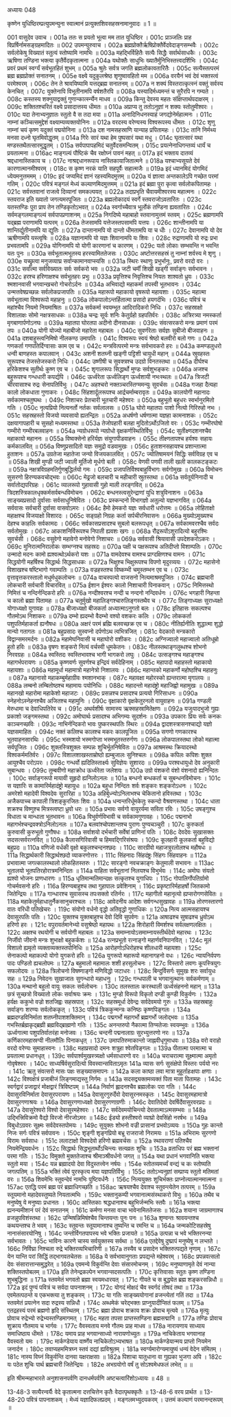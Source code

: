 अध्यायः 048

कृष्णेन युधिष्ठिरम्प्रत्युपमन्युना स्वात्मानं प्रत्युक्तशिवसहस्रनामानुवादः ॥ 1 ॥

001	वासुदेव उवाच ।
001a	ततः स प्रयतो भूत्वा मम तात युधिष्ठिर ।
001c	प्राञ्जलिः प्राह विप्रर्षिर्नामसङ्ग्रहमादितः ॥
002	उपमन्युरुवाच ।
002a	ब्रह्मप्रोक्तैर्ऋषिप्रोक्तैर्वेदवेदाङ्गसम्भवैः ।
002c	सर्वलोकेषु विख्यातं स्तुत्यं स्तोष्यामि नामभिः ॥
003a	महद्भिर्विहितैः सत्यैः सिद्धैः सर्वार्थसाधकैः ।
003c	ऋषिणा तण्डिना भक्त्या कृतैर्वेदकृतात्मना ॥
004a	यथोक्तैः साधुभिः ख्यातैर्मुनिभिस्तत्त्वदर्शिभिः ।
004c	प्रवरं प्रथमं स्वर्ग्यं सर्वभूतहितं शुभम् ॥
005a	श्रुतेः सर्वत्र जगति ब्रह्मलोकावतारितैः ।
005c	सत्यैस्तत्परमं ब्रह्म ब्रह्मप्रोक्तं सनातनम् ।
005e	वक्ष्ये यदुकुलश्रेष्ठ शृणुष्वावहितो मम ॥
006a	वरयैनं भवं देवं भक्तस्त्वं परमेश्वरम् ।
006c	तेन ते श्रावयिष्यामि यत्तद्ब्रह्म सनातनम् ॥
007a	न शक्यं विस्तरात्कृत्स्नं वक्तुं सर्वस्य केनचित् ।
007c	युक्तेनापि विभूतीनामपि वर्षशतैरपि ॥
008a	यस्यादिर्मध्यमन्तं च सुरैरपि न गम्यते ।
008c	कस्तस्य शक्नुयाद्वक्तुं  गुणान्कार्त्स्न्येन माधव ॥
009a	किन्तु देवस्य महतः संक्षिप्तार्थपदाक्षरम् ।
009c	शक्तितश्चरितं वक्ष्ये प्रसादात्तस्य धीमतः ॥
010a	अप्राप्य तु ततोऽनुज्ञां न शक्यः स्तोतुमीश्वरः ।
010c	यदा तेनाभ्यनुज्ञातः स्तुतो वै स तदा मया ॥
011a	अनादिनिधनस्याहं जगद्योनेर्महात्मनः ।
011c	नाम्नां कञ्चित्समुद्देशं वक्ष्याम्यव्यक्तयोनिनः ॥
012a	वरदस्य वरेण्यस्य विश्वरूपस्य धीमतः ।
012c	शृणु नाम्नां चयं कृष्ण यदुक्तं पद्मयोनिना ॥
013a	दश नामसहस्राणि यान्याह प्रपितामहः ।
013c	तानि निर्मथ्य मनसा दध्नो घृतमिवोद्धृतम् ॥
014a	गिरेः सारं यथा हेम पुष्पसारं यथा मधु ।
014c	घृतात्सारं यथा मण्डस्तथैतत्सारमुद्धृतम् ।
015a	सर्वपापापहमिदं चतुर्वेदसमन्वितम् ।
015c	प्रयत्नेनाधिगन्तव्यं धार्यं च प्रयतात्मना ॥
016ac	माङ्गल्यं पौष्टिकं चैव रक्षोघ्नं पावनं महत् ॥
017a	इदं भक्ताय दातव्यं श्रद्दधानास्तिकाय च ।
017c	नाश्रद्दधानरूपाय नास्तिकायाजितात्मने ॥
018a	यश्चाभ्यसूयते देवं कारणात्मानमीश्वरम् ।
018c	स कृष्ण नरकं याति सहपूर्वैः सहात्मजैः ॥
019a	इदं ध्यानमिदं योगमिदं ध्येयमनुत्तममम् ।
019c	इदं जप्यमिदं ज्ञानं रहस्यमिदमुत्तम् ॥
020a	यं ज्ञात्वा अन्तकालेऽपि गच्छेत परमां गतिम् ।
020c	पवित्रं मङ्गलं मेध्यं कल्याणमिदमुत्तमम् ॥
021a	इदं ब्रह्मा पुरा कृत्वा सर्वलोकपितामहः ।
021c	सर्वस्तवानां राजत्वे दिव्यानां समकल्पयत् ॥
022a	तदाप्रभृति चैवायमीश्वरस्य महात्मनः ।
022c	स्तवराज इति ख्यातो जगत्यमरपूजितः ॥
023a	ब्रह्मलोकादयं स्वर्गे स्तवराजोऽवतारितः ।
023c	यतस्तण्डिः पुरा प्राप तेन तण्डिकृतोऽभवत् ॥
024a	स्वर्गाच्चैवात्र भूर्लोकं तण्डिना ह्यवतारितः ।
024c	सर्वमङ्गलमाङ्गल्यं सर्वपापप्रणाशनम् ॥
025a	निगदिष्ये महाबाहो स्तवानामुत्तमं स्तवम् ।
025c	ब्रह्मणामपि यद्ब्रह्म पराणामपि यत्परम् ॥
026a	तेजसामपि यत्तेजस्तपसामपि यत्तपः ।
026c	शान्तीनामपि या शान्तिर्द्युतीनामपि या द्युतिः ॥
027a	दान्तानामपि यो दान्तो धीमतामपि या च धीः ।
027c	देवानामपि यो देव ऋषीणामपि यस्त्वृषिः ॥
028a	यज्ञानामपि यो यज्ञः शिवानामपि यः शिवः ।
028c	रुद्राणामपि यो रुद्रः प्रभा प्रभवतामपि ॥
029a	योगिनामपि यो योगी कारणानां च कारणम् ।
029c	यतो लोकाः सम्भवन्ति न भवन्ति यतः पुनः ॥
030a	सर्वभूतात्मभूतस्य हरस्यामिततेजसः ।
030c	अष्टोत्तरसहस्रं तु नाम्नां शर्वस्य मे शृणु ।
030e	यच्छ्रुत्वा मनुजव्याघ्र सर्वान्कामानवाप्स्यसि ॥
031a	स्थिरः स्थाणुः प्रभुर्भानुः, प्रवरो वरदो वरः ।
031c	सर्वात्मा सर्वविख्यातः सर्वः सर्वकरो भवः ॥
032a	जटी चर्मीं शिखी खड्गी सर्वाङ्गः सर्वभावनः ।
032c	हरश्च हरिणाक्षश्च सर्वभूतहरः प्रभुः ॥
033a	प्रवृत्तिश्च निवृत्तिश्च नियतः शाश्वतो ध्रुवः ।
033c	श्मशानवासी भगवान्खचरो गोचरोऽर्दनः ॥
034a	अभिवाद्यो महाकर्मा तपस्वी भूतभावनः ।
034c	उन्मत्तवेषप्रच्छन्नः सर्वलोकप्रजापतिः ॥
035a	महारूपो महाकायो वृषरूपो महायशाः ।
035c	महात्मा सर्वभूतात्मा विश्वरूपो महाहनुः ॥
036a	लोकपालोऽन्तर्हितात्मा प्रसादो हयगर्दभिः ।
036c	पवित्रं च महांश्चैव नियमो नियमाश्रितः ॥
037a	सर्वकर्मा स्वयम्भूत आदिरादिकरो निधिः ।
037c	सहस्राक्षो विशालाक्षः सोमो नक्षत्रसाधकः ॥
038a	चन्द्रः सूर्यः शनिः केतुर्ग्रहो ग्रहपतिर्वरः ।
038c	अत्रिरत्र्या नमस्कर्ता मृगबाणार्पणोऽनघः ॥
039a	महातपा घोरतपा अदीनो दीनसाधकः ।
039c	संवत्सरकरो मन्त्रः प्रमाणं परमं तपः ॥
040a	योगी योज्यो महाबीजो महारेता महाबलः ।
040c	सुवर्णरेताः सर्वज्ञः सुबीजो बीजवाहनः ॥
041a	दशबाहुस्त्वनिमिषो नीलकण्ठ उमापतिः ।
041c	विश्वरूपः स्वयं श्रेष्ठो बलवीरो बलो गणः ॥
042a	गणकर्ता गणपतिर्दिग्वासाः काम एव च ।
042c	मन्त्रवित्परमो मन्त्रः सर्वभावकरो हरः ॥
043a	कमण्डलुधरो धन्वी बाणहस्तः कपालवान् ।
043c	अशनी शतघ्नी खङ्गी पट्टिशी चायुधी महान् ॥
044a	स्रुवहस्तः सुरूपश्च तेजस्तेजस्करो निधिः ।
044c	उष्णीषी च सुवक्त्रश्च उदग्रो विनतस्तथा ॥
045a	दीर्घश्च हरिकेशश्च सुतीर्थः कुष्ण एव च ।
045c	शृगालरूपः सिद्धार्थो मुण्डः सर्वशुभङ्करः ॥
046a	अजश्च बहुरूपश्च गन्धधारी कपर्द्यपि ।
046c	ऊर्ध्वरेता ऊर्ध्वलिङ्ग ऊर्ध्वशायी नभःस्थलः ॥
047a	त्रिजटी चीरवासाश्च रुद्रः सेनापतिर्विभुः ।
047c	अहश्चरो नक्तञ्चरस्तिग्ममन्युः सुवर्चसः ॥
048a	गजहा दैत्यहा कालो लोकधाता गुणाकरः ।
048c	सिंहशार्दूलरूपश्च आर्द्रचर्माम्बरावृतः ॥
049a	कालयोगी महानादः सर्वकामश्चतुष्पथः ।
049c	निशाचरः प्रेतचारी भूतचारी महेश्वरः ॥
050a	बहुभूतो बहुधरः स्वर्भानुरमितो गतिः ।
050c	नृत्यप्रियो नित्यनर्तो नर्तकः सर्वलालसः ॥
051a	घोरो महातपाः पाशो नित्यो गिरिरुहो नभः ।
051c	सहस्रहस्तो विजयो व्यवसायो ह्यतन्द्रितः ॥
052a	अधर्षणो धर्षणात्मा यज्ञहा कामनाशकः ।
052c	दक्षयागापहारी च सुसहो मध्यमस्तथा ॥
053a	तेजोपहारी बलहा मुदितोऽर्थोऽजितो वरः ।
053c	गम्भीरघोषो गम्भीरो गम्भीरबलवाहनः ॥
054a	न्यग्रोधरूपो न्यग्रोधो वृक्षकर्णस्थितिर्विभुः ।
054c	सुतीक्ष्णदशनश्चैव महाकायो महाननः ॥
055a	विष्वक्सेनो हरिर्यज्ञः संयुगापीडवाहनः ।
055c	तीक्ष्णतापश्च हर्यश्वः सहायः कर्मकालवित् ॥
056a	विष्णुप्रसादितो यज्ञः समुद्रो वडवामुखः ।
056c	हुताशनसहायश्च प्रशान्तात्मा हुताशनः ॥
057a	उग्रतेजा महातेजा जन्यो विजयकालवित् ।
057c	ज्योतिषामयनं सिद्धिः सर्वविग्रह एव च ॥
058a	शिखी मुण्डी जटी ज्वाली मूर्तिजो मूर्धगो बली ।
058c	वेणवी पणवी ताली खली कालकटङ्कटः ॥
059a	नक्षत्रविग्रहमतिर्गुणबुद्धिर्लयो गमः ।
059c	प्रजापतिर्विश्वबाहुर्विभागः सर्वगोमुखः ॥
060a	विमोचनः सुसरणो हिरण्यकवचोद्भवः ॥
060c	मेढ्रजो बलचारी च महीचारी स्रुतस्तथा ॥
061a	सर्वतूर्यनिनादी च सर्वातोद्यपरिग्रहः ।
061c	व्यालरूपो गुहावासी गुहो माली तरङ्गवित् ॥
062a	त्रिदशस्त्रिकालधृक्कर्मसर्वबन्धविमोचनः ।
062c	बन्धनस्त्वसुरेन्द्राणां युधि शत्रुविनाशनः ॥
063a	साङ्ख्यप्रसादो दुर्वासाः सर्वसाधुनिषेवितः ।
063c	प्रस्कन्दनो विभागज्ञो अतुल्यो यज्ञभागवित् ॥
064a	सर्ववासः सर्वचारी दुर्वासा वासवोऽमरः ।
064c	हैमो हेमकरो यज्ञः सर्वधारी धरोत्तमः ॥
065a	लोहिताक्षो महाक्षश्च विजयाक्षो विशारदः ।
065c	सङ्ग्रहो निग्रहः कर्ता सर्पचीरनिवासनः ॥
066a	मुख्योऽमुख्यश्च देहश्च काहलिः सर्वकामदः ।
066c	सर्वकासप्रसादश्च सुबलो बलरूपधृत् ॥
067a	सर्वकामवरश्चैव सर्वदः सर्वतोमुखः ।
067c	आकाशनिर्विरूपश्च निपाती ह्यवशः खगः ॥
068a	रौद्ररूपोंऽशुरादित्यो बहुरश्मिः सुवर्चसी ।
068c	वसुवेगो महावेगो मनोवेगो निशाचरः ॥
069a	सर्ववासी श्रियावासी उपदेशकरोऽकरः ।
069c	मुनिरात्मनिरालोकः सम्भग्नश्च सहस्रदः ॥
070a	पक्षी च पक्षरूपश्च अतिदीप्तो विशाम्पतिः ।
070c	उन्मादो मदनः कामो ह्यश्वत्थोऽर्थकरो यशः ॥
071a	वामदेवश्च वामश्च प्राग्दक्षिणश्च वामनः ।
071c	सिद्धयोगी महर्षिश्च सिद्धार्थः सिद्धसाधकः ॥
072a	भिक्षुश्च भिक्षुरूपश्च विपणो मृदुरव्ययः ।
072c	महासेनो विशाखश्च षष्टिभागो गवाम्पतिः ॥
073a	वज्रहस्तश्च विष्कम्भी चमूस्तम्भन एव च ।
073c	वृत्तावृत्तकरस्तालो मधुर्मधुकलोचनः ॥
074a	वाचस्पत्यो वाजसनो नित्यमाश्रमपूजितः ।
074c	ब्रह्मचारी लोकचारी सर्वचारी विचारवित् ॥
075a	ईशान ईश्वरः कालो निशाचारी पिनाकवान् ।
075c	निमित्तस्थो निमित्तं च नन्दिर्नन्दिकरो हरिः ॥
076a	नन्दीश्वरश्च नन्दी च नन्दनो नन्दिवर्धनः ।
076c	भगहारी निहन्ता च कालो ब्रह्मा पितामहः ॥
077a	चतुर्मुखो महालिङ्गश्चारुलिङ्गस्तथैव च ।
077c	लिङ्गाध्यक्षः सुराध्यक्षो योगाध्यक्षो युगावहः ॥
078a	बीजाध्यक्षो बीजकर्ता अध्यात्माऽनुगतो बलः ।
078c	इतिहासः सकल्पश्च गौतमोऽथ निशाकरः ॥
079a	दम्भो ह्यदम्भो वैदम्भो वश्यो वशकरः कलिः ।
079c	लोककर्ता पशुपतिर्महाकर्ता ह्यनौषधः ॥
080a	अक्षरं परमं ब्रह्मि बलवच्छक्र एव च ।
080c	नीतिर्ह्यनीतिः शुद्धात्मा शुद्धो मान्यो गतागतः ॥
081a	बहुप्रसादः सुस्वप्नो दर्पणोऽथ त्वभित्रजित् ।
081c	वेदकारो मन्त्रकारो विद्वान्समरमर्दनः ॥
082a	महामेघनिवासी च महाघोरो वशीकरः ।
082c	अग्निज्वालो महाज्वालो अतिधूम्रो हुतो हविः ॥
083a	वृषणः शङ्करो नित्यं वर्चस्वी धूमकेतनः ।
083c	नीलस्तथाङ्गलुब्धश्च शोभनो निरवग्रहः ॥
084a	स्वस्तिदः स्वस्तिभावश्च भागी भागकरो लघुः ।
084c	उत्सङ्गश्च महाङ्गश्च महागर्भपरायणः ॥
085a	कृष्णवर्णः सुवर्णश्च इन्द्रियं सर्वदेहिनाम् ।
085c	महापादो महाहस्तो महाकायो महायशाः ॥
086a	महामूर्धा महामात्रो महानेत्रो निशालयः ।
086c	महान्तको महाकर्णो महोष्ठश्चि महाहनुः ॥
087a	महानासो महाकम्बुर्महाग्रीवः श्मशानभाक् ।
087c	महावक्षा महोरस्को ह्यन्तरात्मा मृगालयः ॥
088a	लम्बनो लम्बितोष्ठश्च महामायः पयोनिधिः ।
088c	महादन्तो महादंष्ट्रो महाजिह्वो महामुखः ॥
089a	महानखो महारोमा महाकेशो महाजटः ।
089c	प्रसन्नश्च प्रसादश्च प्रत्ययो गिरिसाधनः ॥
090a	स्नेहनोऽस्नेहनश्चैव अजितश्च महामुनिः ।
090c	वृक्षाकारो वृक्षकेतुरनलो वायुवाहनः ॥
091a	गण्डली मेरुधामा च देवाधिपतिरेव च ।
091c	अथर्वशीर्षः सामास्य ऋक्सहस्रामितेक्षणः ॥
092a	यजुःपादभुजो गुह्यः प्रकाशो जङ्गमस्तथा ।
092c	अमोघार्थः प्रसादश्च अभिगम्यः सुदर्शनः ॥
093a	उपकारः प्रियः सर्वः कनकः काञ्चनच्छविः ।
093c	नाभिर्नन्दिकरो भावः पुष्करस्थपतिः स्थिरः ॥
094a	द्वादशस्त्रासनश्चाद्यो यज्ञो यज्ञसमाहितः ।
094c	नक्तं कलिश्च कालश्च मकरः कालपूजितः ॥
095a	सगणो गणकारश्च भूतवाहनसारथिः ।
095c	भस्मशयो भस्मगोप्ता भस्मभूतस्तरुर्गणः ॥
096a	लोकपालस्तथा लोको महात्मा सर्वपूजितः ।
096c	शुक्लस्त्रिशुक्लः सम्पन्नः शुचिर्भूतनिषेवितः ॥
097a	आश्रमस्थः क्रियादस्थो विश्वकर्ममतिर्वरः ।
097c	विशालशाखस्ताम्रोष्ठो ह्यम्बुजालः सुनिश्चलः ॥
098a	कपिलः कपिशः शुक्ल आयुश्चैव परोऽपरः ।
098c	गन्धर्वो ह्यदितिस्तार्क्ष्यः सुविज्ञेयः सुशारदः ॥
099a	परश्वधायुधो देव अनुकारी सुबान्धवः ।
099c	तुम्बवीणो महाक्रोध ऊर्ध्वरेता जलेशयः ॥
100a	उग्रो वंशकरो वंशो वंशनादो ह्यनिन्दितः ।
100c	सर्वाङ्गरूपो मायावी सुहृदो ह्यनिलोऽनलः ॥
101a	बन्धनो बन्धकर्ता च सुबन्धनविमोचनः ।
101c	स यज्ञारिः स कामारिर्महादंष्ट्रो महायुधः ॥
102a	बहुधा निन्दितः शर्वः शङ्करः शङ्करोऽधनः ।
102c	अमरेशो महादेवी विश्वदेवः सुरारिहा ॥
103a	अहिर्बुध्न्योऽनिलाभश्च चेकितानो हविस्तथा ।
103c	अजैकपाच्च कापाली त्रिशङ्कुरजितः शिवः ॥
104a	धन्वन्तरिर्धूमकेतुः स्कन्दो वैश्रवणस्तथा ।
104c	धाता शक्रश्च विष्णुश्च मित्रस्त्वष्टा ध्रुवो धरः ॥
105a	प्रभावः सर्वगो वायुरर्यमा सविता रविः ।
105c	उषङ्गुश्च विधाता च मान्धाता भूतभावनः ॥
106a	विभुर्वर्णविभावी च सर्वकामगुणावहः ।
106c	पद्मनाभो महागर्भश्चन्द्रवक्त्रोऽनिलोऽनलः ॥
107a	बलवांश्चोपशान्तश्च पुराणः पुण्यचञ्चुरी ।
107c	कुरुकर्ता कुरुवासी कुरुभूतो गुणौषधः ॥
108a	सर्वाशयो दर्भचारी सर्वेषां प्राणिनां पतिः ।
108c	देवदेवः सुखासक्तः सदसत्सर्वरत्नवित् ॥
109a	कैलासगिरिवासी च हिमवद्गिरिसंश्रयः ।
109c	कूलहारी कूलकर्ता बहुविद्यो बहुप्रदः ॥
110a	वणिजो वर्धकी वृक्षो बकुलश्चन्दनश्छदः ।
110c	सारग्रीवो महाजत्रुरलोलश्च महौषधः ॥
111a	सिद्धार्थकारी सिद्धार्थश्छदो व्याकरणोत्तरः ।
111c	सिंहनादः सिंहदंष्ट्रः सिंहगः सिंहवाहनः ॥
112a	प्रभावात्मा जगत्कालस्थालो लोकहितस्तरुः ।
112c	सारङ्गो नवचक्राङ्गः केतुमाली सभावनः ॥
113ac	भूतालयो भूतपतिरहोरात्रमनिन्दितः ॥
114a	वाहिता सर्वभूतानां निलयश्च विभुर्भवः ।
114c	अमोघः संयतो ह्यश्वो भोजनः प्राणधारणः ॥
115a	धृतिमान्मतिमान्दक्षः सत्कृतश्च युगाधिपः ।
115c	गोपालिर्गोपतिर्ग्रामो गोचर्मवसनो हरिः ।
116a	हिरण्यबाहुश्च तथा गुहापालः प्रवेशिनाम् ।
116c	प्रकृष्टारिर्महाहर्षो जितकामो जितेन्द्रियः ॥
117a	गान्धारश्च सुवासस्च तपःसक्तो रतिर्नरः ।
117c	महागीतो महानृत्यो ह्यप्सरोगणसेवितः ॥
118a	महाकेतुर्महाधातुर्नैकसानुचरश्चलः ।
118c	आवेदनीय आदेशः सर्वगन्धसुखावहः ॥
119a	तोरणस्तारणो वातः वरिधी पतिखेचरः ।
119c	संयोगो वर्धनो वृद्धो अतिवृद्धो गुणाधिकः ॥
120a	नित्य आत्मसहायश्च देवासुरपतिः पतिः ।
120c	युक्तश्च युक्तबाहुश्च देवो दिवि सुपर्वणः ॥
121a	आषाढश्च सुषाढश्च ध्रुवोऽथ हरिणो हरः ।
121c	वपुरावर्तमानेभ्यो वसुश्रेष्ठो महापथः ॥
122a	शिरोहारी विमर्शश्च सर्वलक्षणलक्षितः ।
122c	अक्षश्च रथयोगी च सर्वयोगी महाबलः ॥
123a	समाम्नायोऽसमाम्नायस्तीर्थदेवो महारथः ।
123c	निर्जीवो जीवनो मन्त्रः शुभाक्षो बहुकर्कशः ॥
124a	रत्नप्रभूतो रत्नाङ्गो महार्णवनिपानवित् ।
124c	मूलं विशालो ह्यमृतो व्यक्ताव्यक्तस्तपोनिधिः ॥
125a	आरोहणोऽधिरोहश्च शीलधारी महायशाः ।
125c	सेनाकल्पो महाकल्पो योगो युगकरो हरिः ॥
126a	युगरूपो महारूपो महानागहनो वधः ।
126c	न्यायनिर्वपणः पादः पण्डितो ह्यचलोपमः ॥
127a	बहुमालो महामालः शशी हरसुलोचनः ।
127c	विस्तारो लवणः कूपस्त्रियुगः सफलोदयः ॥
128a	त्रिलोचनो विषष्णाङ्गो मणिविद्धो जटाधरः ।
128c	बिन्दुर्विसर्गः सुमुखः शरः सर्वायुधः सहः ॥
129a	निवेदनः सुखाजातः सुगन्धारो महाधनुः ।
129c	गन्धपाली च भगवानुत्थानः सर्वकर्मणाम् ॥
130a	मन्थानो बहुलो वायुः सकलः सर्वलोचनः ।
130c	तलस्तालः करस्थाली ऊर्ध्वसंहननो महान् ॥
131a	छत्रं सुच्छत्रो विख्यातो लोकः सर्वाश्रयः क्रमः ।
131c	मुण्डो विरूपो विकृतो दण्डी कुण्डी विकुर्वणः ।
132a	हर्यक्षः ककुभो वज्रो शतजिह्वः सहस्रपात् ।
132c	सहस्रमूर्धा देवेन्द्रः सर्वदेवमयो गुरुः ॥
133a	सहस्रबाहुः सर्वाङ्गः शरण्यः सर्वलोककृत् ।
133c	पवित्रं त्रिककुन्मन्त्रः कनिष्ठः कृष्णपिङ्गलः ।
134a	ब्रह्मदण्डविनिर्माता शतघ्नीपाशशक्तिमान् ।
134c	पद्मगर्भो महागर्भो ब्रह्मगर्भो जलोद्भवः ॥
135a	गभस्तिर्ब्रह्मकृद्ब्रह्मी ब्रह्मविद्ब्राह्मणो गतिः ।
135c	अनन्तरुपो नैकात्मा तिग्मतेजाः स्वयम्भुवः ॥
136a	ऊर्ध्वगात्मा पशुपतिर्वातरंहा मनोजवः ।
136c	चन्दनी पद्मनालाग्रः सुरभ्युत्तरणो नरः ॥
137a	कर्णिकारमहास्रग्वी नीलमौलिः पिनाकधृत् ।
137c	उमापतिरुमाकान्तो जाह्नवीधृगुमाधवः ॥
138a	वरो वराहो वरदो वरेण्यः सुमाहास्वनः ।
138c	महाप्रसादो दमनः शत्रुहा श्वेतपिङ्गलः ॥
139a	पीतात्मा परमात्मा च प्रयतात्मा प्रधानधृत् ।
139c	सर्वपार्श्वमुखस्त्र्यक्षो धर्मसाधारणो वरः ॥
140a	चराचरात्मा सूक्ष्मात्मा अमृतो गोवृषेश्वरः ।
140c	साध्यर्षिर्वसुरादित्यो विवस्वान्सविताऽमृतः
141a	व्यासः सर्गः सुसंक्षेपो विस्तरः पर्ययो नरः ।
141c	ऋतु संवत्सरो मासः पक्षः सङ्ख्यासमापनः ॥
142a	कला काष्ठा लवा मात्रा मुहूर्ताहःक्षपाः क्षणाः ।
142c	विश्वक्षेत्रं प्रजाबीजं लिङ्गमाद्यस्तु निर्गमः ॥
143a	सदसद्व्यक्तमव्यक्तं पिता माता पितामहः ।
143c	स्वर्गद्वारं प्रजाद्वारं मोक्षद्वारं त्रिविष्टपम् ॥
144a	निर्वाणं ह्लादनश्चैव ब्रह्मलोकः परा गतिः ।
144c	देवासुरविनिर्माता देवासुरपरायणः ॥
145a	देवासुरगुरुर्देवो देवासुरनमस्कृतः ।
145c	देवासुरमहामात्रो देवासुरगणाश्रयः ॥
146a	देवासुरगणाध्यक्षो देवासुरगणाग्रणीः ।
146c	देवातिदेवो देवर्षिर्देवासुरवरप्रदः ॥
147a	देवासुरेश्वरो विश्वो देवासुरमहेश्वरः ।
147c	सर्वदेवमयोचिन्त्यो देवतात्माऽत्मसम्भवः ॥
148a	उद्भित्त्रिविक्रमो वैद्यो विरजो नीरजोऽमरः ॥
148c	ईड्यो हस्तीश्वरो व्याघ्रो देवसिंहो नरर्षभः ॥
149a	विबुधोऽग्रवरः सूक्ष्मः सर्वदेवस्तपोमयः ।
149c	सुयुक्तः शोभनो वज्री प्रासानां प्रभवोऽव्ययः ॥
150a	गुहः कान्तो निजः सर्गः पवित्रं सर्वपावनः ।
150c	शृङ्गी शृङ्गप्रियो बभ्रू राजराजो निरामयः ॥
151a	अभिरामः सुरगणो विरामः सर्वसाधः ।
151c	ललाटाक्षो विश्वदेवो हरिणो ब्रह्मवर्चसः ॥
152a	स्थावराणां पतिश्चैव नियमेन्द्रियवर्धनः ।
152c	सिद्धार्थः सिद्धभूतार्थोऽचिन्त्यः सत्यव्रतः शुचिः ॥
153a	व्रताधिपः परं ब्रह्म भक्तानां परमा गतिः ।
153c	विमुक्तो मुक्ततेजाश्च श्रीमाञ्श्रीवर्धनो जगत् ॥
154a	यथा प्रधानं भगवानिति भक्त्या स्तुतो मया ।
154c	यन्न ब्रह्मादयो देवा विदुस्तत्त्वेन नर्षयः ।
154e	स्तोतव्यमर्च्यं वन्द्यं च कः स्तोष्यति जगत्पतिम् ॥
155a	भक्तिं त्वेवं पुरस्कृत्य मया यज्ञपतिर्विभुः ।
155c	ततोऽभ्यनुज्ञां सम्प्राप्य स्तुतो मतिमतां वरः ॥
156a	शिवमेभिः स्तुवन्देवं नामभिः पुष्टिवर्धनैः ।
156c	नित्ययुक्तः शुचिर्भक्तः प्राप्नोत्यात्मानमात्मना ॥
157ac	एतद्धि परमं ब्रह्म परं ब्रह्माधिगच्छति ॥
158ac	ऋषयश्चैव देवाश्च स्तुवन्त्येतेन तत्परम् ॥
159a	स्तूयमानो महादेवस्तुष्यते नियतात्मभिः ।
159c	भक्तानुकम्पी भगवानात्मसंस्थाकरो विभुः ॥
160a	तथैव च मनुष्येषु ये मनुष्याः प्रधानतः ।
160c	आस्तिकाः श्रद्धधानाश्च बहुभिर्जन्मभिः स्तवैः ॥
161a	भक्त्या ह्यनन्यमीशानं परं देवं सनातनम् ।
161c	कर्मणा मनसा वाचा भावेनामिततेजसः ॥
162a	शयाना जाग्रमाणाश्च व्रजन्नुपविशंस्तथा ।
162c	उन्मिषन्निमिषंश्चैव चिन्तयन्तः पुनः पनः ॥
163a	शृण्वन्तः श्रावयन्तश्च कथयन्तश्च ते भवम् ।
163c	स्तुवन्तः स्तूयामानाश्च तुष्यन्ति च रमन्ति च ॥
164a	जन्मकोटिसहस्रेषु नानासंसारयोनिषु ।
164c	जन्तोर्विगतपापस्य भवे भक्तिः प्रजायते ॥
165a	उत्पन्ना च भवे भक्तिरनन्या सर्वभावतः ।
165c	भाविनः कारणे चास्य सर्वयुक्तस्य सर्वथा ॥
166a	एतद्देवेषु दुष्प्रापं मनुष्येषु न लभ्तते ।
166c	निर्विघ्रा निश्चला रुद्रे भक्तिरव्यभिचारिणी ॥
167a	तस्यैव च प्रसादेन भक्तिरुत्पद्यते नृणाम् ।
167c	येन यान्ति परां सिद्धिं तद्भागवतचेतसः ॥
168a	ये सर्वभावानुगताः प्रपद्यन्ते महेश्वरम् ।
168c	प्रपन्नवत्सलो देवः संसारात्तान्समुद्धरेत् ॥
169a	एवमन्ये विकुर्वन्ति देवाः संसारमोचनम् ।
169c	मनुष्याणामृते देवं नान्या शक्तिस्तपोबलम् ॥
170a	इति तेनेन्द्रकल्पेन भगवान्सदसत्पतिः ।
170c	कृत्तिवासाः स्तुतः कृष्ण तण्डिना शुभबुद्धिना ॥
171a	स्तवमेतं भगवतो ब्रह्मा स्वयमधारयत् ।
171c	गीयते च स बुद्ध्येत ब्रह्म शङ्करसन्निधौ ॥
172a	इदं पुण्यं पवित्रं च सर्वदा पापनाशनम् ।
172c	योगदं मोक्षदं चैव स्वर्गदं तोषदं तथा ॥
173a	एवमेतत्पठन्ते य एकभक्त्या तु शङ्करम् ।
173c	या गतिः साङ्ख्ययोगानां व्रजन्त्येतां गतिं तदा ॥
174a	स्तवमेतं प्रयत्नेन सदा रुद्रस्य सन्निधौ ।
174c	अब्धमेकं चरेद्भक्तः प्राप्नुयादीप्सितं फलम् ॥
175a	एतद्रहस्यं परमं ब्रह्मणो हृदि संस्थितम् ।
175c	ब्रह्मा प्रोवाच शक्राय शक्रः प्रोवाच मृत्यवे ॥
176a	मृत्युः प्रोवाच रुद्रेभ्यो रुद्रेभ्यस्तण्डिमागमत् ।
176c	महता तपसा प्राप्तस्तण्डिना ब्रह्मसद्मानि ॥
177a	तण्डिः प्रोवाच शुक्राय गौतमाय च भार्गवः ।
177c	वैवस्वताय मनवे गौतमः प्राह माधव ॥
178a	नारायणाय साध्याय समाधिष्ठाय धीमते ।
178c	यमाय प्राह भगवान्साध्यो नारायणोच्युतः ॥
179a	नाचिकेताय भगवानाह वैवस्वतो यमः ।
179c	मार्कण्डेयाय वार्ष्णेय नाचिकेतोऽभ्यभाषत ॥
180a	मार्कण्डेयान्मय प्राप्तो नियमेन जनार्दन ।
180c	तवाप्यहममित्रघ्न स्तवं दद्यां ह्यविश्रुतम् ।
181a	स्वर्ग्यमारोग्यमायुष्यं धन्यं वेदेन संमितम् ।
181c	नास्य विघ्नं विकुर्वन्ति दानवा यक्षराक्षसाः ॥
182a	पिशाचा यातुधाना वा गुह्यका भुजगा अपि ।
182c	यः पठेत शुचिः पार्थ ब्रह्मचारी जितेन्द्रियः ।
182e	अभग्रयोगो वर्षं तु सोऽश्वमेधफलं लभेत् ॥ ॥

इति श्रीमन्महाभारते अनुशासनपर्वणि दानधर्मपर्वणि अष्टचत्वारिंशोऽध्यायः ॥ 48 ॥

13-48-3 सत्यैरन्वर्यैः वेदे कृतात्मना दत्तचित्तेन कृतैः वेदात्पृथक्कृतैः ॥ 13-48-6 वरय प्रार्थत ॥ 13-48-20 पवित्रं पापनाशकम् । मेध्यं यज्ञादिफलप्रदम् । मङ्गलमभ्युदयकरम् । उत्तमं कल्याणं परमानन्दरूपम् ॥	
